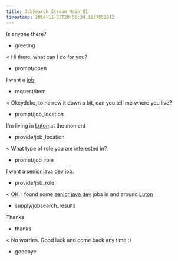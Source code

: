 ```yaml
---
title: JobSearch_Stream_Main_01
timestamp: 2016-11-23T20:55:34.103785391Z
---
```

Is anyone there?
* greeting

< Hi there, what can I do for you?
* prompt/open

I want a [job](item_type)
* request/item

< Okeydoke, to narrow it down a bit, can you tell me where you live?
* prompt/job_location

I'm living in [Luton](location) at the moment
* provide/job_location

< What type of role you are interested in?
* prompt/job_role

I want a [senior java dev](jobrole) job.
* provide/job_role

< OK. i found some [senior java dev](jobrole) jobs in and around [Luton](location) 
* supply/jobsearch_results

Thanks
* thanks

< No worries. Good luck and come back any time :)
* goodbye
